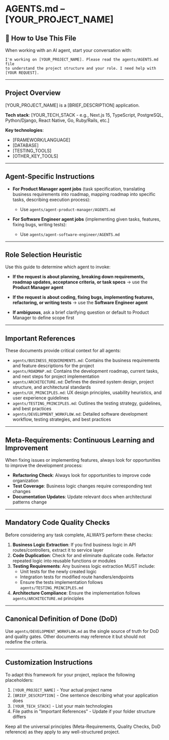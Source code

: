 # AGENTS.md – [YOUR_PROJECT_NAME]

## 🤖 How to Use This File

When working with an AI agent, start your conversation with:

```
I'm working on [YOUR_PROJECT_NAME]. Please read the agents/AGENTS.md file 
to understand the project structure and your role. I need help with [YOUR REQUEST].
```

---

## Project Overview

[YOUR_PROJECT_NAME] is a [BRIEF_DESCRIPTION] application.

**Tech stack**: [YOUR_TECH_STACK - e.g., Next.js 15, TypeScript, PostgreSQL, Python/Django, React Native, Go, Ruby/Rails, etc.]

**Key technologies**:
- [FRAMEWORK/LANGUAGE]
- [DATABASE]
- [TESTING_TOOLS]
- [OTHER_KEY_TOOLS]

---

## Agent-Specific Instructions

- **For Product Manager agent jobs** (task specification, translating business requirements into roadmap, mapping roadmap into specific tasks, describing execution process):
  - Use `agents/agent-product-manager/AGENTS.md`
  
- **For Software Engineer agent jobs** (implementing given tasks, features, fixing bugs, writing tests):
  - Use `agents/agent-software-engineer/AGENTS.md`

---

## Role Selection Heuristic

Use this guide to determine which agent to invoke:

- **If the request is about planning, breaking down requirements, roadmap updates, acceptance criteria, or task specs** → use the **Product Manager agent**
  
- **If the request is about coding, fixing bugs, implementing features, refactoring, or writing tests** → use the **Software Engineer agent**

- **If ambiguous**, ask a brief clarifying question or default to Product Manager to define scope first

---

## Important References

These documents provide critical context for all agents:

- `agents/BUSINESS_REQUIREMENTS.md`: Contains the business requirements and feature descriptions for the project
- `agents/ROADMAP.md`: Contains the development roadmap, current tasks, and next steps for project implementation
- `agents/ARCHITECTURE.md`: Defines the desired system design, project structure, and architectural standards
- `agents/UX_PRINCIPLES.md`: UX design principles, usability heuristics, and user experience guidelines
- `agents/TESTING_PRINCIPLES.md`: Outlines the testing strategy, guidelines, and best practices
- `agents/DEVELOPMENT_WORKFLOW.md`: Detailed software development workflow, testing strategies, and best practices

---

## Meta-Requirements: Continuous Learning and Improvement

When fixing issues or implementing features, always look for opportunities to improve the development process:

- **Refactoring Check**: Always look for opportunities to improve code organization
- **Test Coverage**: Business logic changes require corresponding test changes
- **Documentation Updates**: Update relevant docs when architectural patterns change

---

## Mandatory Code Quality Checks

Before considering any task complete, ALWAYS perform these checks:

1. **Business Logic Extraction**: If you find business logic in API routes/controllers, extract it to service layer
2. **Code Duplication**: Check for and eliminate duplicate code. Refactor repeated logic into reusable functions or modules
3. **Testing Requirements**: Any business logic extraction MUST include:
   - Unit tests for the newly created logic
   - Integration tests for modified route handlers/endpoints
   - Ensure the tests implementation follows `agents/TESTING_PRINCIPLES.md`
4. **Architecture Compliance**: Ensure the implementation follows `agents/ARCHITECTURE.md` principles

---

## Canonical Definition of Done (DoD)

Use `agents/DEVELOPMENT_WORKFLOW.md` as the single source of truth for DoD and quality gates. Other documents may reference it but should not redefine the criteria.

---

## Customization Instructions

To adapt this framework for your project, replace the following placeholders:

1. `[YOUR_PROJECT_NAME]` - Your actual project name
2. `[BRIEF_DESCRIPTION]` - One sentence describing what your application does
3. `[YOUR_TECH_STACK]` - List your main technologies
4. File paths in "Important References" - Update if your folder structure differs

Keep all the universal principles (Meta-Requirements, Quality Checks, DoD reference) as they apply to any well-structured project.
